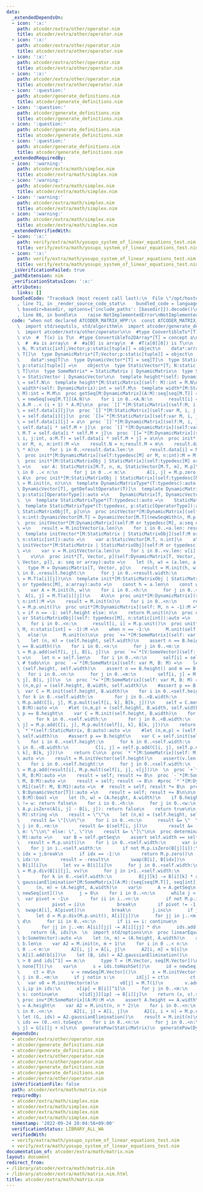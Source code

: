 ```yaml
---
data:
  _extendedDependsOn:
  - icon: ':x:'
    path: atcoder/extra/other/operator.nim
    title: atcoder/extra/other/operator.nim
  - icon: ':x:'
    path: atcoder/extra/other/operator.nim
    title: atcoder/extra/other/operator.nim
  - icon: ':x:'
    path: atcoder/extra/other/operator.nim
    title: atcoder/extra/other/operator.nim
  - icon: ':x:'
    path: atcoder/extra/other/operator.nim
    title: atcoder/extra/other/operator.nim
  - icon: ':question:'
    path: atcoder/generate_definitions.nim
    title: atcoder/generate_definitions.nim
  - icon: ':question:'
    path: atcoder/generate_definitions.nim
    title: atcoder/generate_definitions.nim
  - icon: ':question:'
    path: atcoder/generate_definitions.nim
    title: atcoder/generate_definitions.nim
  - icon: ':question:'
    path: atcoder/generate_definitions.nim
    title: atcoder/generate_definitions.nim
  _extendedRequiredBy:
  - icon: ':warning:'
    path: atcoder/extra/math/simplex.nim
    title: atcoder/extra/math/simplex.nim
  - icon: ':warning:'
    path: atcoder/extra/math/simplex.nim
    title: atcoder/extra/math/simplex.nim
  - icon: ':warning:'
    path: atcoder/extra/math/simplex.nim
    title: atcoder/extra/math/simplex.nim
  - icon: ':warning:'
    path: atcoder/extra/math/simplex.nim
    title: atcoder/extra/math/simplex.nim
  _extendedVerifiedWith:
  - icon: ':x:'
    path: verify/extra/math/yosupo_system_of_linear_equations_test.nim
    title: verify/extra/math/yosupo_system_of_linear_equations_test.nim
  - icon: ':x:'
    path: verify/extra/math/yosupo_system_of_linear_equations_test.nim
    title: verify/extra/math/yosupo_system_of_linear_equations_test.nim
  _isVerificationFailed: true
  _pathExtension: nim
  _verificationStatusIcon: ':x:'
  attributes:
    links: []
  bundledCode: "Traceback (most recent call last):\n  File \"/opt/hostedtoolcache/Python/3.10.6/x64/lib/python3.10/site-packages/onlinejudge_verify/documentation/build.py\"\
    , line 71, in _render_source_code_stat\n    bundled_code = language.bundle(stat.path,\
    \ basedir=basedir, options={'include_paths': [basedir]}).decode()\n  File \"/opt/hostedtoolcache/Python/3.10.6/x64/lib/python3.10/site-packages/onlinejudge_verify/languages/nim.py\"\
    , line 86, in bundle\n    raise NotImplementedError\nNotImplementedError\n"
  code: "when not declared ATCODER_MATRIX_HPP:\n  const ATCODER_MATRIX_HPP* = 1\n\
    \  import std/sequtils, std/algorithm\n  import atcoder/generate_definitions\n\
    \  import atcoder/extra/other/operator\n\n  #type ConvertibleTo*[T] = concept\
    \ x\n  #  T(x) is T\n  #type ConvertibleTo2DArray*[T] = concept a\n  #  true\n\
    \  #  #a is array\n  #  #a[0] is array\n  #  #T(a[0][0]) is T\n\n  type StaticMatrix*[T;\
    \ N, M:static[int];Vector;p:static[tuple]] = object\n    data*:array[N, array[M,\
    \ T]]\n  type DynamicMatrix*[T;Vector;p:static[tuple]] = object\n    N*, M*:int\n\
    \    data*:seq[T]\n  type DynamicVector*[T] = seq[T]\n  type StaticMatrixObj*[T;\
    \ p:static[tuple]] =\n    object\n  type StaticVector*[T; N:static[int]] = array[N,\
    \ T]\n\n  type SomeMatrix* = StaticMatrix | DynamicMatrix\n  type SomeVector*\
    \ = StaticVector | DynamicVector\n\n  template height*(self: DynamicMatrix):int\
    \ = self.N\n  template height*[M:StaticMatrix](self: M):int = M.N\n  template\
    \ width*(self: DynamicMatrix):int = self.M\n  template width*[M:StaticMatrix](self:\
    \ M):int = M.M\n  proc getSeq[M:DynamicMatrix](A:M):seq[seq[M.T]] =\n    result\
    \ = newSeq[seq[M.T]](A.N)\n    for i in 0..<A.N:\n      result[i] = A.data[i *\
    \ A.M ..< (i + 1) * A.M]\n\n  proc `[]`*[M:StaticMatrix](self:M, i, j:int):M.T\
    \ = self.data[i][j]\n  proc `[]`*[M:StaticMatrix](self:var M, i, j:int):var M.T\
    \ = self.data[i][j]\n  proc `[]=`*[M:StaticMatrix](self:var M, i, j:int, a:M.T)\
    \ = self.data[i][j] = a\n  proc `[]`*[M:DynamicMatrix](self:M, i, j:int):M.T =\
    \ self.data[i * self.M + j]\n  proc `[]`*[M:DynamicMatrix](self:var M, i, j:int):var\
    \ M.T = self.data[i * self.M + j]\n  proc `[]=`*[M:DynamicMatrix](self:var M,\
    \ i, j:int, a:M.T) = self.data[i * self.M + j] = a\n\n  proc init*[M:DynamicMatrix](self:typedesc[M]\
    \ or M, n, m:int):M =\n    result.N = n;result.M = m\n    result.data.setLen(n\
    \ * m)\n    for i in 0..<result.data.len:\n      result.data[i] = M.p.zero()\n\
    \  proc init*[M:DynamicMatrix](self:typedesc[M] or M, n:int):M = M.init(n, n)\n\
    \  proc init*[M:StaticMatrixObj | StaticMatrix](self:typedesc[M] or M, n, m:static[int]):auto\
    \ =\n    var A: StaticMatrix[M.T, n, m, StaticVector[M.T, m], M.p]\n    for i\
    \ in 0 ..< n:\n      for j in 0 ..< m:\n        A[i, j] = M.p.zero()\n    return\
    \ A\n  proc init*[M:StaticMatrixObj | StaticMatrix](self:typedesc[M] or M, n:static[int]):auto\
    \ = M.init(n, n)\n\n  template DynamicMatrixType*(T:typedesc):auto =\n    DynamicMatrix[T,\
    \ DynamicVector[T], getDefaultOperator(T)]\n  template DynamicMatrixType*(T:typedesc,\
    \ p:static[OperatorType]):auto =\n    DynamicMatrix[T, DynamicVector[T], p]\n\
    \  \n  template StaticMatrixType*(T:typedesc):auto =\n    StaticMatrixObj[T, getDefaultOperator(T)]\n\
    \  template StaticMatrixType*(T:typedesc, p:static[OperatorType]):auto =\n   \
    \ StaticMatrixObj[T, p]\n\n  proc initVector*[M:DynamicMatrix](self:M or typedesc[M],\
    \ n:int):DynamicVector[M.T] = DynamicVector[M.T](newSeqWith(n, M.p.zero()))\n\
    \  proc initVector*[M:DynamicMatrix](self:M or typedesc[M], a:seq or array):DynamicVector[M.T]\
    \ =\n    result = M.initVector(a.len)\n    for i in 0..<a.len: result[i] = M.T(a[i])\n\
    \  template initVector*[M:StaticMatrix | StaticMatrixObj](self:M or typedesc[M],\
    \ n:static[int]):auto =\n    var a:StaticVector[M.T, n.int]\n    a\n  template\
    \ initVector*[M:StaticMatrix | StaticMatrixObj](self:M or typedesc[M], a:array):auto\
    \ =\n    var v = M.initVector(a.len)\n    for i in 0..<v.len: v[i] = M.T(a[i])\n\
    \    v\n\n  proc init*[T, Vector, p](self:DynamicMatrix[T, Vector, p] or typedesc[DynamicMatrix[T,\
    \ Vector, p]], a: seq or array):auto =\n    let (h, w) = (a.len, a[0].len)\n \
    \   type M = DynamicMatrix[T, Vector, p]\n    result = M.init(h, w)\n    for i\
    \ in 0..<result.height:\n      for j in 0..<result.width:\n        result[i, j]\
    \ = M.T(a[i][j])\n\n  template init*[M:StaticMatrixObj | StaticMatrix](self:M\
    \ or typedesc[M], a:array):auto =\n    const h = a.len\n    const w = a[0].len\n\
    \    var A = M.init(h, w)\n    for i in 0..<h:\n      for j in 0..<w:\n      \
    \  A[i, j] = M.T(a[i][j])\n    A\n\n  proc unit*[M:DynamicMatrix](self: typedesc[M],\
    \ n:int):M =\n    result = M.init(n)\n    for i in 0..<n:\n      result[i, i]\
    \ = M.p.unit()\n  proc unit*[M:DynamicMatrix](self: M, n = -1):M =\n    let n\
    \ = if n == -1: self.height else: n\n    return M.unit(n)\n  proc unit*[M:StaticMatrix\
    \ or StaticMatrixObj](self: typedesc[M], n:static[int]):auto =\n    result = M.init(n)\n\
    \    for i in 0..<n:\n      result[i, i] = M.p.unit()\n  proc unit*[M:StaticMatrix](self:\
    \ M, n:static[int] = -1):M =\n    when n == -1:\n      M.unit(self.height)\n \
    \   else:\n      M.unit(n)\n\n  proc `+=`*[M:SomeMatrix](self: var M, B: M) =\n\
    \    let (n, m) = (self.height, self.width)\n    assert n == B.height() and m\
    \ == B.width()\n    for i in 0..<n:\n      for j in 0..<m:\n        self[i, j]\
    \ = M.p.add(self[i, j], B[i, j])\n  proc `+=`*[V:SomeVector](self: var V, B:V)\
    \ =\n    let n = self.len\n    for i in 0..<n:\n      self[i] = self[i] + B[i]\
    \ # todo\n\n  proc `-=`*[M:SomeMatrix](self: var M, B: M) =\n    let (n, m) =\
    \ (self.height, self.width)\n    assert n == B.height() and m == B.width()\n \
    \   for i in 0..<n:\n      for j in 0..<m:\n        self[i, j] = M.p.subt(self[i,\
    \ j], B[i, j])\n  \n  proc `*=`*[M:SomeMatrix](self: var M, B: M) =\n    #let\
    \ (n,m,p) = (self.height, B.width, self.width)\n    #assert p == B.height\n  \
    \  var C = M.init(self.height, B.width)\n    for i in 0..<self.height:\n     \
    \ for k in 0..<self.width:\n        for j in 0..<B.width:\n          C[i, j] =\
    \ M.p.add(C[i, j], M.p.mult(self[i, k], B[k, j]))\n    self = C.move\n  proc `*`*[M:DynamicMatrix](self:M,\
    \ B:M):auto =\n    #let (n,m,p) = (self.height, B.width, self.width)\n    #assert\
    \ p == B.height\n    var C = M.init(self.height, B.width)\n    for i in 0..<self.height:\n\
    \      for k in 0..<self.width:\n        for j in 0..<B.width:\n          C[i,\
    \ j] = M.p.add(C[i, j], M.p.mult(self[i, k], B[k, j]))\n    return C\n\n  proc\
    \ `*`*(self:StaticMatrix, B:auto):auto =\n    #let (n,m,p) = (self.height, B.width,\
    \ self.width)\n    #assert p == B.height\n    var C = self.init(self.height, B.width)\n\
    \    for i in 0..<self.height:\n      for k in 0..<self.width:\n        for j\
    \ in 0..<B.width:\n          C[i, j] = self.p.add(C[i, j], self.p.mult(self[i,\
    \ k], B[k, j]))\n    return C\n\n  proc `*`*[M:SomeMatrix](self: M, v: M.Vector):\
    \ auto =\n    result = M.initVector(self.height)\n    assert(v.len == self.width)\n\
    \    for i in 0..<self.height:\n      for j in 0..<self.width:\n          result[i]\
    \ = M.p.add(result[i], M.p.mult(self[i, j], v[j]))\n  \n  proc `+`*[M:SomeMatrix](self:\
    \ M, B:M):auto =\n    result = self; result += B\n  proc `-`*[M:SomeMatrix](self:\
    \ M, B:M):auto =\n    result = self; result -= B\n  #proc `*`*[M:DynamicMatrix,\
    \ M1](self: M, B:M1):auto =\n  #  result = self; result *= B\n  proc `+`*[T](self,\
    \ B:DynamicVector[T]):auto =\n    result = self; result += B\n\n\n  proc equals*[M:SomeMatrix](A,\
    \ B:M):bool =\n    let (h, w) = (A.height, A.width)\n    if B.height != h or B.width\
    \ != w: return false\n    for i in 0..<h:\n      for j in 0..<w:\n        if not\
    \ A.p.isZero(A[i, j] - B[i, j]): return false\n    return true\n\n  proc toString*[M:SomeMatrix](self:\
    \ M):string =\n    result = \"\"\n    let (n,m) = (self.height, self.width)\n\
    \    result &= \"[\\n\"\n    for i in 0..<n:\n      result &= \"  \"\n      for\
    \ j in 0..<m:\n        result &= $(self[i, j])\n        result &= (if j + 1 ==\
    \ m: \"\\n\" else: \", \")\n    result &= \"]\"\n\n  proc determinant*[M:SomeMatrix](self:\
    \ M):auto =\n    var B = self.getSeq\n    assert self.width == self.height\n \
    \   result = M.p.unit()\n    for i in 0..<self.width:\n      var idx = -1\n  \
    \    for j in i..<self.width:\n        if not M.p.isZero(B[j][i]):\n         \
    \ idx = j;break\n      if idx == -1:\n        return M.p.zero()\n      if i !=\
    \ idx:\n        result = -result\n        swap(B[i], B[idx])\n      result *=\
    \ B[i][i]\n      let vv = B[i][i]\n      for j in 0..<self.width:\n        B[i][j]\
    \ = M.p.div(B[i][j], vv)\n      for j in i+1..<self.width:\n        let a = B[j][i]\n\
    \        for k in 0..<self.width:\n          B[j][k] -= B[i][k] * a\n\n  proc\
    \ gaussianElimination*[M:SomeMatrix](A:M):(seq[seq[M.T]], seq[int]) =\n    let\n\
    \      (n, m) = (A.height, A.width)\n    var\n      A = A.getSeq\n      ids =\
    \ newSeq[int]()\n      j = 0\n    for i in 0..<n:\n      while j < m:\n      \
    \  var pivot = -1\n        for ii in i..<n:\n          if not M.p.isZero(A[ii][j]):\n\
    \            pivot = ii\n            break\n        if pivot != -1:\n        \
    \  swap(A[i], A[pivot])\n          break\n        j.inc\n      if j == m: break\n\
    \      let d = M.p.div(M.p.unit(), A[i][j])\n      for jj in j..<m: A[i][jj] *=\
    \ d\n      for ii in 0..<n:\n        if ii == i: continue\n        let d = A[ii][j]\n\
    \        for jj in j..<m: A[ii][jj] -= A[i][jj] * d\n      ids.add(j)\n      j.inc\n\
    \    return (A, ids)\n  \n  import std/options\n\n  proc linearEquations*[M:SomeMatrix](A:M,\
    \ b:SomeVector):auto =\n    let (n, m) = (A.height, A.width)\n    assert n ==\
    \ b.len\n    var A2 = M.init(n, m + 1)\n    for i in 0 ..< n:\n      for j in\
    \ 0 ..< m:\n        A2[i, j] = A[i, j]\n      A2[i, m] = b[i]\n    #for i in 0..<n:\
    \ A[i].add(b[i])\n    let (B, ids) = A2.gaussianElimination()\n    if ids.len\
    \ > 0 and ids[^1] == m:\n      type T = (M.Vector, seq[M.Vector])\n      return\
    \ none[T]()\n    var\n      s = ids.toHashSet()\n      id = newSeq[int](m)\n \
    \     ct = 0\n      v = newSeq[M.Vector]()\n      x = M.initVector(m)\n    for\
    \ j in 0..<m:\n      if j notin s:\n        id[j] = ct\n        ct.inc\n     \
    \   var v0 = M.initVector(m)\n        v0[j] = M.T(1)\n        v.add(v0)\n    for\
    \ i,ip in ids:\n      x[ip] = B[i][^1]\n      for j in 0..<m:\n        if j in\
    \ s: continue\n        v[id[j]][ip] -= B[i][j]\n    return (x, v).some\n  \n \
    \ proc inv*[M:SomeMatrix](A:M):M =\n    assert A.height == A.width\n    let n\
    \ = A.height\n    var A2 = M.init(n, n * 2)\n    for i in 0..<n:\n      for j\
    \ in 0..<n:\n        A2[i, j] = A[i, j]\n      A2[i, i + n] = M.p.unit()\n   \
    \ let (G, ids) = A2.gaussianElimination()\n    result = M.init(n)\n    assert\
    \ ids == (0..<n).toSeq\n    for i in 0..<n:\n      for j in 0..<n:\n        result[i,\
    \ j] = G[i][j + n]\n\n  generatePow(StaticMatrix)\n  generatePow(DynamicMatrix)\n"
  dependsOn:
  - atcoder/extra/other/operator.nim
  - atcoder/generate_definitions.nim
  - atcoder/generate_definitions.nim
  - atcoder/extra/other/operator.nim
  - atcoder/extra/other/operator.nim
  - atcoder/generate_definitions.nim
  - atcoder/generate_definitions.nim
  - atcoder/extra/other/operator.nim
  isVerificationFile: false
  path: atcoder/extra/math/matrix.nim
  requiredBy:
  - atcoder/extra/math/simplex.nim
  - atcoder/extra/math/simplex.nim
  - atcoder/extra/math/simplex.nim
  - atcoder/extra/math/simplex.nim
  timestamp: '2022-09-24 20:04:56+09:00'
  verificationStatus: LIBRARY_ALL_WA
  verifiedWith:
  - verify/extra/math/yosupo_system_of_linear_equations_test.nim
  - verify/extra/math/yosupo_system_of_linear_equations_test.nim
documentation_of: atcoder/extra/math/matrix.nim
layout: document
redirect_from:
- /library/atcoder/extra/math/matrix.nim
- /library/atcoder/extra/math/matrix.nim.html
title: atcoder/extra/math/matrix.nim
---
```

